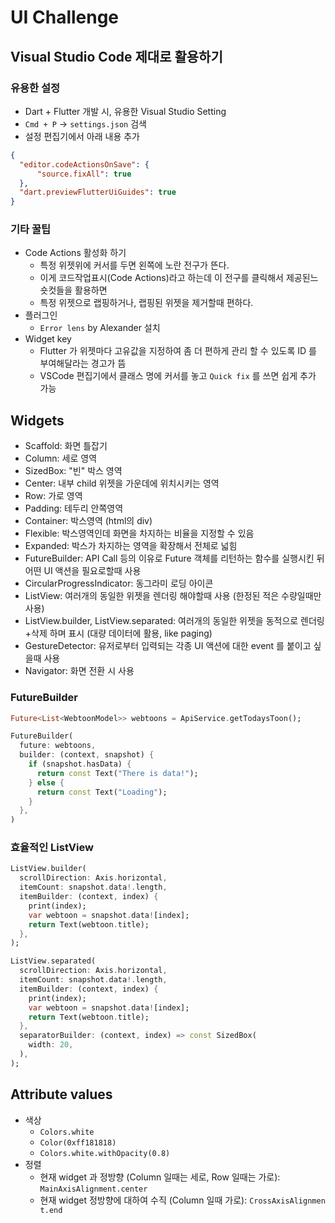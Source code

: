 # UI Challenge

## Visual Studio Code 제대로 활용하기

### 유용한 설정

- Dart + Flutter 개발 시, 유용한 Visual Studio Setting
- `Cmd + P` -> `settings.json` 검색
- 설정 편집기에서 아래 내용 추가

```json
{
  "editor.codeActionsOnSave": {
      "source.fixAll": true
  },
  "dart.previewFlutterUiGuides": true
}
```

### 기타 꿀팁

- Code Actions 활성화 하기
  - 특정 위젯위에 커서를 두면 왼쪽에 노란 전구가 뜬다.
  - 이게 코드작업표시(Code Actions)라고 하는데 이 전구를 클릭해서 제공된느 숏컷들을 활용하면
  - 특정 위젯으로 랩핑하거나, 랩핑된 위젯을 제거할때 편하다.
- 플러그인
  - `Error lens` by Alexander 설치
- Widget key
  - Flutter 가 위젯마다 고유값을 지정하여 좀 더 편하게 관리 할 수 있도록 ID 를 부여해달라는 경고가 뜸
  - VSCode 편집기에서 클래스 명에 커서를 놓고 `Quick fix` 를 쓰면 쉽게 추가 가능

## Widgets
- Scaffold: 화면 틀잡기
- Column: 세로 영역
- SizedBox: "빈" 박스 영역
- Center: 내부 child 위젯을 가운데에 위치시키는 영역
- Row: 가로 영역
- Padding: 테두리 안쪽영역
- Container: 박스영역 (html의 div)
- Flexible: 박스영역인데 화면을 차지하는 비율을 지정할 수 있음
- Expanded: 박스가 차지하는 영역을 확장해서 전체로 넓힘
- FutureBuilder: API Call 등의 이유로 Future 객체를 리턴하는 함수를 실행시킨 뒤 어떤 UI 액션을 필요로할때 사용
- CircularProgressIndicator: 동그라미 로딩 아이콘
- ListView: 여러개의 동일한 위젯을 렌더링 해야할때 사용 (한정된 적은 수량일때만 사용)
- ListView.builder, ListView.separated: 여러개의 동일한 위젯을 동적으로 렌더링+삭제 하며 표시 (대량 데이터에 활용, like paging)
- GestureDetector: 유저로부터 입력되는 각종 UI 액션에 대한 event 를 붙이고 싶을때 사용
- Navigator: 화면 전환 시 사용

### FutureBuilder

```dart
Future<List<WebtoonModel>> webtoons = ApiService.getTodaysToon();

FutureBuilder(
  future: webtoons,
  builder: (context, snapshot) {
    if (snapshot.hasData) {
      return const Text("There is data!");
    } else {
      return const Text("Loading");
    }
  },
)
```

### 효율적인 ListView

```dart
ListView.builder(
  scrollDirection: Axis.horizontal,
  itemCount: snapshot.data!.length,
  itemBuilder: (context, index) {
    print(index);
    var webtoon = snapshot.data![index];
    return Text(webtoon.title);
  },
);

ListView.separated(
  scrollDirection: Axis.horizontal,
  itemCount: snapshot.data!.length,
  itemBuilder: (context, index) {
    print(index);
    var webtoon = snapshot.data![index];
    return Text(webtoon.title);
  },
  separatorBuilder: (context, index) => const SizedBox(
    width: 20,
  ),
);
```

## Attribute values

- 색상
  - `Colors.white`
  - `Color(0xff181818)`
  - `Colors.white.withOpacity(0.8)`
- 정렬
  - 현재 widget 과 정방향 (Column 일때는 세로, Row 일때는 가로): `MainAxisAlignment.center`
  - 현재 widget 정방향에 대하여 수직 (Column 일때 가로): `CrossAxisAlignmen t.end`
